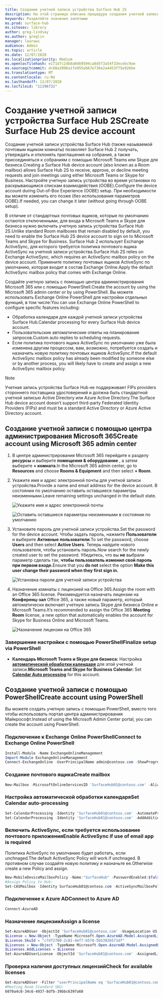 ```yaml
---
title: Создание учетной записи устройства Surface Hub 2S
description: На этой странице описана процедура создания учетной записи устройства Surface Hub 2S.
keywords: Разделяйте значения запятыми
ms.prod: surface-hub
ms.sitesec: library
author: greg-lindsay
ms.author: greglin
manager: laurawi
audience: Admin
ms.topic: article
ms.date: 12/07/2020
ms.localizationpriority: Medium
ms.openlocfilehash: e171d7c2db8a0d69594ca8d5f3a54f33ecebc9ae
ms.sourcegitcommit: dc08a2096a1fe955eb67e736e2a4453f75e926be
ms.translationtype: MT
ms.contentlocale: ru-RU
ms.lasthandoff: 12/07/2020
ms.locfileid: "11196732"
---
```

# <span data-ttu-id="2ec1d-104">Создание учетной записи устройства Surface Hub 2S</span><span class="sxs-lookup"><span data-stu-id="2ec1d-104">Create Surface Hub 2S device account</span></span>

<span data-ttu-id="2ec1d-105">Создание учетной записи устройства Surface Hub (также называемой почтовым ящиком комнаты) позволяет Surface Hub 2 получать, утверждать и отклонять приглашения на собрания, а также присоединяться к собраниям с помощью Microsoft Teams или Skype для бизнеса.</span><span class="sxs-lookup"><span data-stu-id="2ec1d-105">Creating a Surface Hub device account (also known as a Room mailbox) allows Surface Hub 2S to receive, approve, or decline meeting requests and join meetings using either Microsoft Teams or Skype for Business.</span></span> <span data-ttu-id="2ec1d-106">Настройте учетную запись устройства во время установки по раскрывающимся спискам взаимодействия (OOBE).</span><span class="sxs-lookup"><span data-stu-id="2ec1d-106">Configure the device account during Out-of-Box Experience (OOBE) setup.</span></span> <span data-ttu-id="2ec1d-107">При необходимости вы можете изменить его позже (без использования параметров OOBE).</span><span class="sxs-lookup"><span data-stu-id="2ec1d-107">If needed, you can change it later (without going through OOBE setup).</span></span>

<span data-ttu-id="2ec1d-108">В отличие от стандартных почтовых ящиков, которые по умолчанию остаются отключенными, для входа в Microsoft Teams и Skype для бизнеса нужно включить учетную запись устройства Surface Hub 2S.</span><span class="sxs-lookup"><span data-stu-id="2ec1d-108">Unlike standard Room mailboxes that remain disabled by default, you need to enable the Surface Hub 2S device account to sign on to Microsoft Teams and Skype for Business.</span></span> <span data-ttu-id="2ec1d-109">Surface Hub 2 использует Exchange ActiveSync, для которого требуется политика почтового ящика ActiveSync на учетной записи устройства.</span><span class="sxs-lookup"><span data-stu-id="2ec1d-109">Surface Hub 2S relies on Exchange ActiveSync, which requires an ActiveSync mailbox policy on the device account.</span></span> <span data-ttu-id="2ec1d-110">Примените политику почтовых ящиков ActiveSync по умолчанию, которая входит в состав Exchange Online.</span><span class="sxs-lookup"><span data-stu-id="2ec1d-110">Apply the default ActiveSync mailbox policy that comes with Exchange Online.</span></span>

<span data-ttu-id="2ec1d-111">Создайте учетную запись с помощью центра администрирования Microsoft 365 или с помощью PowerShell.</span><span class="sxs-lookup"><span data-stu-id="2ec1d-111">Create the account by using the Microsoft 365 admin center or by using PowerShell.</span></span> <span data-ttu-id="2ec1d-112">Вы можете использовать Exchange Online PowerShell для настройки отдельных функций, в том числе:</span><span class="sxs-lookup"><span data-stu-id="2ec1d-112">You can use Exchange Online PowerShell to configure specific features including:</span></span>

- <span data-ttu-id="2ec1d-113">Обработка календаря для каждой учетной записи устройства Surface Hub.</span><span class="sxs-lookup"><span data-stu-id="2ec1d-113">Calendar processing for every Surface Hub device account.</span></span>
- <span data-ttu-id="2ec1d-114">Пользовательские автоматические ответы на планирование запросов.</span><span class="sxs-lookup"><span data-stu-id="2ec1d-114">Custom auto replies to scheduling requests.</span></span>
- <span data-ttu-id="2ec1d-115">Если политика почтового ящика ActiveSync по умолчанию уже была изменена другим процессом, вам, возможно, потребуется создать и назначить новую политику почтовых ящиков ActiveSync.</span><span class="sxs-lookup"><span data-stu-id="2ec1d-115">If the default ActiveSync mailbox policy has already been modified by someone else or by another process, you will likely have to create and assign a new ActiveSync mailbox policy.</span></span>

> [!NOTE]  
> <span data-ttu-id="2ec1d-116">Учетная запись устройства Surface Hub не поддерживает FIPs providers стороннего поставщика удостоверений и должна быть стандартной учетной записью Active Directory или Azure Active Directory.</span><span class="sxs-lookup"><span data-stu-id="2ec1d-116">The Surface Hub device account doesn’t support third-party Federated Identity Providers (FIPs) and must be a standard Active Directory or Azure Active Directory account.</span></span>

## <span data-ttu-id="2ec1d-117">Создание учетной записи с помощью центра администрирования Microsoft 365</span><span class="sxs-lookup"><span data-stu-id="2ec1d-117">Create account using Microsoft 365 admin center</span></span>

1. <span data-ttu-id="2ec1d-118">В центре администрирования Microsoft 365 перейдите к разделу **ресурсы** и выберите **помещения & оборудование** , а затем выберите **+ комната**.</span><span class="sxs-lookup"><span data-stu-id="2ec1d-118">In the Microsoft 365 admin center, go to **Resources** and choose **Rooms & Equipment** and then select **+ Room**.</span></span>

2. <span data-ttu-id="2ec1d-119">Укажите имя и адрес электронной почты для учетной записи устройства.</span><span class="sxs-lookup"><span data-stu-id="2ec1d-119">Provide a name and email address for the device account.</span></span> <span data-ttu-id="2ec1d-120">В состоянии по умолчанию оставить оставшиеся параметры неизменными.</span><span class="sxs-lookup"><span data-stu-id="2ec1d-120">Leave remaining settings unchanged in the default state.</span></span>

   ![Укажите имя и адрес электронной почты](images/sh2-account2.png)

   ![Оставить оставшиеся параметры неизменными в состоянии по умолчанию](images/sh2-account3.png)

3. <span data-ttu-id="2ec1d-123">Установите пароль для учетной записи устройства.</span><span class="sxs-lookup"><span data-stu-id="2ec1d-123">Set the password for the device account.</span></span> <span data-ttu-id="2ec1d-124">Чтобы задать пароль, нажмите **Пользователи** и выберите **Активные пользователи**.</span><span class="sxs-lookup"><span data-stu-id="2ec1d-124">To set the password, choose **Users** and then select **Active Users**.</span></span> <span data-ttu-id="2ec1d-125">Теперь найдите нового пользователя, чтобы установить пароль.</span><span class="sxs-lookup"><span data-stu-id="2ec1d-125">Now search for the newly created user to set the password.</span></span> <span data-ttu-id="2ec1d-126">Убедитесь, что вы **не** выбрали параметр сделать так, **чтобы пользователь изменил свой пароль при первом входе.**</span><span class="sxs-lookup"><span data-stu-id="2ec1d-126">Ensure that you **do not** select the option **Make this user change their password when they first sign in.**</span></span>

   ![Установка пароля для учетной записи устройства](images/sh2-account4.png)

4. <span data-ttu-id="2ec1d-128">Назначение комнаты с лицензией на Office 365.</span><span class="sxs-lookup"><span data-stu-id="2ec1d-128">Assign the room with an Office 365 license.</span></span> <span data-ttu-id="2ec1d-129">Рекомендуется назначать лицензии на **Конференц-зал** Office 365, а также новый параметр, который автоматически включает учетную запись Skype для бизнеса Online и Microsoft Teams.</span><span class="sxs-lookup"><span data-stu-id="2ec1d-129">It’s recommended to assign the Office 365 **Meeting Room** license, a new option that automatically enables the account for Skype for Business Online and Microsoft Teams.</span></span>

   ![Назначение лицензии на Office 365](images/sh2-account5.png)

### <span data-ttu-id="2ec1d-131">Завершение настройки с помощью PowerShell</span><span class="sxs-lookup"><span data-stu-id="2ec1d-131">Finalize setup via PowerShell</span></span>

- <span data-ttu-id="2ec1d-132">**Календарь Microsoft Teams и Skype для бизнеса:** Настройка [**автоматической обработки календаря**](https://docs.microsoft.com/surface-hub/surface-hub-2s-account?source=docs#set-calendar-auto-processing) для этой учетной записи.</span><span class="sxs-lookup"><span data-stu-id="2ec1d-132">**Microsoft Teams and Skype for Business Calendar:** Set [**Calendar Auto processing**](https://docs.microsoft.com/surface-hub/surface-hub-2s-account?source=docs#set-calendar-auto-processing) for this account.</span></span>

## <span data-ttu-id="2ec1d-133">Создание учетной записи с помощью PowerShell</span><span class="sxs-lookup"><span data-stu-id="2ec1d-133">Create account using PowerShell</span></span>

<span data-ttu-id="2ec1d-134">Вы можете создать учетную запись с помощью PowerShell, вместо того чтобы использовать портал центра администрирования Майкрософт.</span><span class="sxs-lookup"><span data-stu-id="2ec1d-134">Instead of using the Microsoft Admin Center portal, you can create the account using PowerShell.</span></span>

### <span data-ttu-id="2ec1d-135">Подключение к Exchange Online PowerShell</span><span class="sxs-lookup"><span data-stu-id="2ec1d-135">Connect to Exchange Online PowerShell</span></span>

```powershell
Install-Module -Name ExchangeOnlineManagement
Import-Module ExchangeOnlineManagement
Connect-ExchangeOnline -UserPrincipalName admin@contoso.com -ShowProgress $true
```

### <span data-ttu-id="2ec1d-136">Создание почтового ящика</span><span class="sxs-lookup"><span data-stu-id="2ec1d-136">Create mailbox</span></span>

```powershell
New-Mailbox -MicrosoftOnlineServicesID 'SurfaceHub01@contoso.com' -Alias SurfaceHub01 -Name "Surface Hub 01" -Room -EnableRoomMailboxAccount $true -RoomMailboxPassword (ConvertTo-SecureString -String 'Pass@word1' -AsPlainText -Force)
```

### <span data-ttu-id="2ec1d-137">Настройка автоматической обработки календаря</span><span class="sxs-lookup"><span data-stu-id="2ec1d-137">Set Calendar auto-processing</span></span>

```powershell
Set-CalendarProcessing -Identity 'SurfaceHub01@contoso.com' -AutomateProcessing AutoAccept -AddOrganizerToSubject $false -AllowConflicts $false -DeleteComments $false -DeleteSubject $false -RemovePrivateProperty $false
Set-CalendarProcessing -Identity 'SurfaceHub01@contoso.com' -AddAdditionalResponse $true -AdditionalResponse "This is a Microsoft Surface Hub. Please make sure this meeting is a Microsoft Teams meeting!"
```

### <span data-ttu-id="2ec1d-138">Включить ActiveSync, если требуется использование почтового приложения</span><span class="sxs-lookup"><span data-stu-id="2ec1d-138">Enable ActiveSync if use of email app is required</span></span>

 <span data-ttu-id="2ec1d-139">Политика ActiveSync по умолчанию будет работать, если unchnaged.</span><span class="sxs-lookup"><span data-stu-id="2ec1d-139">The default ActiveSync Policy will work if unchnaged.</span></span> <span data-ttu-id="2ec1d-140">В противном случае создайте новую политику и назначьте ее.</span><span class="sxs-lookup"><span data-stu-id="2ec1d-140">Otherwise create a new Policy and assign.</span></span>

```powershell
New-MobileDeviceMailboxPolicy -Name:"SurfaceHub" -PasswordEnabled:$false
#Assign Policy to Hub:
Set-CASMailbox -Identity SurfaceHub01@contoso.com -ActiveSyncMailboxPolicy "SurfaceHub"
```
### <span data-ttu-id="2ec1d-141">Подключение к Azure AD</span><span class="sxs-lookup"><span data-stu-id="2ec1d-141">Connect to Azure AD</span></span>

```powershell
Connect-AzureAD
```

### <span data-ttu-id="2ec1d-142">Назначение лицензии</span><span class="sxs-lookup"><span data-stu-id="2ec1d-142">Assign a license</span></span>

```powershell
Set-AzureADUser -ObjectId 'SurfaceHub01@contoso.com' -UsageLocation US
$License = New-Object -TypeName Microsoft.Open.AzureAD.Model.AssignedLicense 
$License.SkuId = "c7df2760-2c81-4ef7-b578-5b5392b571df" 
$Licenses = New-Object -TypeName Microsoft.Open.AzureAD.Model.AssignedLicenses 
$Licenses.AddLicenses = $License 
Set-AzureADUserLicense -ObjectId 'SurfaceHub01@contoso.com' -AssignedLicenses $Licenses
```

### <span data-ttu-id="2ec1d-143">Проверка наличия доступных лицензий</span><span class="sxs-lookup"><span data-stu-id="2ec1d-143">Check for available licenses</span></span>

```powershell
Get-AzureADUser -Filter "userPrincipalName eq 'SurfaceHub01@contoso.com'" |fl *
#Meeting Room Standard SKU:
6070a4c8-34c6-4937-8dfb-39bbc6397a60
```